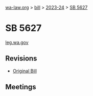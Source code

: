 [wa-law.org](/) > [bill](/bill/) > [2023-24](/bill/2023-24/) > [SB 5627](/bill/2023-24/sb/5627/)

# SB 5627
[leg.wa.gov](https://app.leg.wa.gov/billsummary?BillNumber=5627&Year=2023&Initiative=false)

## Revisions
* [Original Bill](1/)

## Meetings